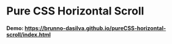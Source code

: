 # Pure CSS Horizontal Scroll


#### Demo: https://brunno-dasilva.github.io/pureCSS-horizontal-scroll/index.html

